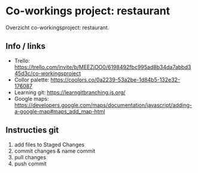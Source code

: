 # Co-workings project: restaurant
Overzicht co-workingsproject: restaurant.

## Info / links

* Trello: https://trello.com/invite/b/MEEZjOO0/6198492fbc995ad8b34da7abbd345d3c/co-workingsproject
* Collor palette: https://coolors.co/0a2239-53a2be-1d84b5-132e32-176087
* Learning git: https://learngitbranching.js.org/
* Google maps: https://developers.google.com/maps/documentation/javascript/adding-a-google-map#maps_add_map-html

## Instructies git
1. add files to Staged Changes
2. commit changes & name commit
3. pull changes
4. push commit
